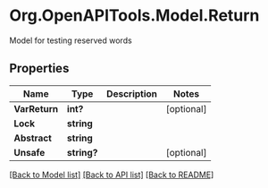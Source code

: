 # Org.OpenAPITools.Model.Return
Model for testing reserved words

## Properties

Name | Type | Description | Notes
------------ | ------------- | ------------- | -------------
**VarReturn** | **int?** |  | [optional] 
**Lock** | **string** |  | 
**Abstract** | **string** |  | 
**Unsafe** | **string?** |  | [optional] 

[[Back to Model list]](../README.md#documentation-for-models) [[Back to API list]](../README.md#documentation-for-api-endpoints) [[Back to README]](../README.md)

